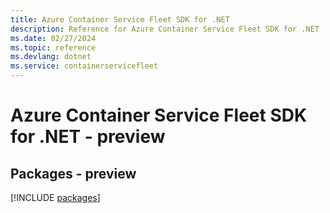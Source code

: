 ```yaml
---
title: Azure Container Service Fleet SDK for .NET
description: Reference for Azure Container Service Fleet SDK for .NET
ms.date: 02/27/2024
ms.topic: reference
ms.devlang: dotnet
ms.service: containerservicefleet
---
```

# Azure Container Service Fleet SDK for .NET - preview
## Packages - preview
[!INCLUDE [packages](container-service-fleet-index.md)]
